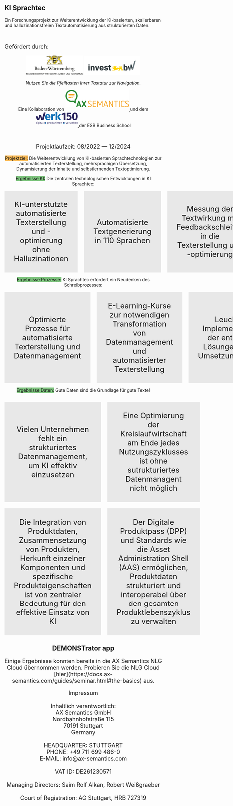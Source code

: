 ## KI Sprachtec

Ein Forschungsprojekt zur Weiterentwicklung der KI-basierten, skalierbaren und halluzinationsfreien Textautomatisierung aus strukturierten Daten.

<br>
<p style="font-size: 18px;">Gef&ouml;rdert durch:</p>
<center><img src="/assets/logos/bwlogo.jpg" width=180> <img src="/assets/logos/investbw_full.png" width=180>

<p style="font-size: 14px;"><em>Nutzen Sie die Pfeiltasten Ihrer Tastatur zur Navigation.</em></p>




Eine Kollaboration von 
<a href="https://ax-semantics.com" target="_blank" style="vertical-align: bottom;">
  <img src="assets/logos/AXS_Logo_full_RGB_300dpi.png" style="height: 55px; vertical-align: bottom; margin-bottom: 15px;" alt="AX Semantics Logo">
</a> 
und dem
<a href="https://www.esb-business-school.de/forschung/wertschoepfungs-und-logistiksysteme/werk150" target="_blank" style="vertical-align: bottom;">
  <img src="assets/logos/werk150_full.png" style="height: 40px; vertical-align: bottom; margin-bottom: 12px;" alt="Werk150 Logo">
</a>
der ESB Business School
<!---
<center>
  <div style="display: flex; justify-content: center; align-items: center; gap: 40px;">
    <img src="assets/logos/AXS_Logo_full_RGB_300dpi.png" style="height: 60px;">
    <img src="assets/logos/werk150_full.png" style="height: 60px;">
  </div>
</center>
-->

<br>
<p style="font-size: 18px;">Projektlaufzeit: 08/2022 &mdash; 12/2024</p>



<span style="background-color: rgba(248,156,12, 0.7);">Projektziel:</span> Die Weiterentwicklung von KI-basierten Sprachtechnologien zur automatisierten Texterstellung, mehrsprachigen &Uuml;bersetzung, Dynamisierung der Inhalte und selbstlernenden Textoptimierung.



<span style="background-color: rgba(0, 139, 0, 0.5);">Ergebnisse KI:</span> 
<span style="margin: 0;">Die zentralen technologischen Entwicklungen in KI Sprachtec:</span>
<section>
  <div style="display: flex; justify-content: space-between; gap: 20px;">
    <div style="flex: 1; padding: 30px; background-color: rgba(211, 211, 211, 0.5); display: flex; align-items: center; justify-content: center;">
      <p style="font-size: 24px; margin: 0; text-align: center;">KI-unterst&uuml;tzte automatisierte Texterstellung und -optimierung ohne Halluzinationen</p>
    </div>
    <div style="flex: 1; padding: 30px; background-color: rgba(211, 211, 211, 0.5); display: flex; align-items: center; justify-content: center;">
      <p style="font-size: 24px; margin: 0; text-align: center;">Automatisierte Textgenerierung in 110 Sprachen</p>
    </div>
    <div style="flex: 1; padding: 30px; background-color: rgba(211, 211, 211, 0.5); display: flex; align-items: center; justify-content: center;">
      <p style="font-size: 24px; margin: 0; text-align: center;">Messung der Textwirkung mit Feedbackschleifen in die Texterstellung und -optimierung</p>
    </div>
  </div>
</section>



<span style="background-color: rgba(0, 139, 0, 0.5);">Ergebnisse Prozesse:</span> 
<span style="margin: 0;">KI Sprachtec erfordert ein Neudenken des Schreibprozesses:</span>
<section>
  <div style="display: flex; justify-content: space-between; gap: 20px;">
    <div style="flex: 1; padding: 30px; background-color: rgba(211, 211, 211, 0.5); display: flex; align-items: center; justify-content: center;">
      <p style="font-size: 24px; margin: 0;">Optimierte Prozesse f&uuml;r automatisierte Texterstellung und Datenmanagement</p>
    </div>
    <div style="flex: 1; padding: 30px; background-color: rgba(211, 211, 211, 0.5); display: flex; align-items: center; justify-content: center;">
      <p style="font-size: 24px; margin: 0;">E-Learning-Kurse zur notwendigen Transformation von Datenmanagement und automatisierter Texterstellung</p>
    </div>
    <div style="flex: 1; padding: 30px; background-color: rgba(211, 211, 211, 0.5); display: flex; align-items: center; justify-content: center;">
      <p style="font-size: 24px; margin: 0;">Leuchtturm-Implementierungen der entwickelten L&ouml;sungen in realen Umsetzungsprojekten</p>
    </div>
  </div>
</section>




<span style="background-color: rgba(0, 139, 0, 0.5);">Ergebnisse Daten:</span> 
<span style="margin: 0;">Gute Daten sind die Grundlage f&uuml;r gute Texte!</span>

<section style="margin-top: 30px;">
  <div style="display: grid; grid-template-columns: repeat(2, 1fr); gap: 20px;">
    <div style="padding: 30px; background-color: rgba(211, 211, 211, 0.5); display: flex; align-items: center; justify-content: center;">
      <p style="font-size: 24px; margin: 0;">Vielen Unternehmen fehlt ein strukturiertes Datenmanagement, um KI effektiv einzusetzen</p>
    </div>
    <div style="padding: 30px; background-color: rgba(211, 211, 211, 0.5); display: flex; align-items: center; justify-content: center;">
      <p style="font-size: 24px; margin: 0;">Eine Optimierung der Kreislaufwirtschaft am Ende jedes Nutzungszyklusses ist ohne sutrukturiertes Datenmanagent nicht m&ouml;glich</p>
    </div>
    <div style="padding: 30px; background-color: rgba(211, 211, 211, 0.5); display: flex; align-items: center; justify-content: center;">
      <p style="font-size: 24px; margin: 0;">Die Integration von Produktdaten, Zusammensetzung von Produkten, Herkunft einzelner Komponenten und spezifische Produkteigenschaften ist von zentraler Bedeutung für den effektive Einsatz von KI</p>
    </div>
    <div style="padding: 30px; background-color: rgba(211, 211, 211, 0.5); display: flex; align-items: center; justify-content: center;">
      <p style="font-size: 24px; margin: 0;">Der Digitale Produktpass (DPP) und Standards wie die Asset Administration Shell (AAS) erm&ouml;glichen, Produktdaten strukturiert und interoperabel &uuml;ber den gesamten Produktlebenszyklus zu verwalten</p>
    </div>

  </div>
</section>




## DEMONSTrator app
<p style="font-size: 18px;">
Einige Ergebnisse konnten bereits in die AX Semantics NLG Cloud &uuml;bernommen werden. Probieren Sie die NLG Cloud [hier](https://docs.ax-semantics.com/guides/seminar.html#the-basics) aus.
</p>



<p style="font-size: 18px;">
Impressum<br><br>
Inhaltlich verantwortlich:<br>
AX Semantics GmbH<br>
Nordbahnhofstra&szlig;e 115  <br>
70191 Stuttgart  <br>
Germany<br><br>
HEADQUARTER: STUTTGART<br>
PHONE: +49 711 699 486-0 <br> 
E-MAIL: info@ax-semantics.com<br><br>
VAT ID: DE261230571<br><br>
Managing Directors: Saim Rolf Alkan, Robert Wei&szlig;graeber<br><br>
Court of Registration: AG Stuttgart, HRB 727319<br>
</p>